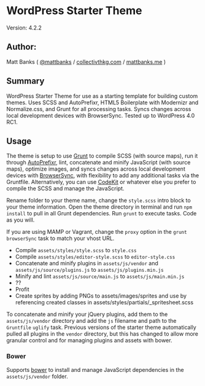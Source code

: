 # WordPress Starter Theme

Version: 4.2.2

## Author:

Matt Banks ( [@mattbanks](http://twitter.com/mattbanks) / [collectivthkg.com](http://collectivthkg.com) / [mattbanks.me](http://www.mattbanks.me) )

## Summary

WordPress Starter Theme for use as a starting template for building custom themes. Uses SCSS and AutoPrefixr, HTML5 Boilerplate with Modernizr and Normalize.css, and Grunt for all processing tasks. Syncs changes across local development devices with BrowserSync. Tested up to WordPress 4.0 RC1.

## Usage

The theme is setup to use [Grunt](http://gruntjs.com/) to compile SCSS (with source maps), 
run it through [AutoPrefixr](https://github.com/ai/autoprefixer), lint, concatenate and 
minify JavaScript (with source maps), optimize images, and syncs changes across local 
development devices with [BrowserSync](https://github.com/shakyShane/browser-sync), with 
flexibility to add any additional tasks via the Gruntfile. Alternatively, you can use 
[CodeKit](http://incident57.com/codekit/) or whatever else you prefer to compile the SCSS
 and manage the JavaScript.

Rename folder to your theme name, change the `style.scss` intro block to your theme 
information. Open the theme directory in terminal and run `npm install` to pull in all 
Grunt dependencies. Run `grunt` to execute tasks. Code as you will.

If you are using MAMP or Vagrant, change the `proxy` option in the `grunt browserSync`
 task to match your vhost URL.

- Compile `assets/styles/style.scss` to `style.css`
- Compile `assets/styles/editor-style.scss` to `editor-style.css`
- Concatenate and minify plugins in `assets/js/vendor` and `assets/js/source/plugins.js` to `assets/js/plugins.min.js`
- Minify and lint `assets/js/source/main.js` to `assets/js/main.min.js`
- ??
- Profit
- Create sprites by adding PNGs to assets/images/sprites and use by referencing created classes in assets/styles/partials/_spritesheet.scss

To concatenate and minify your jQuery plugins, add them to the `assets/js/vendor` directory and add the `js` filename and path to the `Gruntfile` `uglify` task. Previous versions of the starter theme automatically pulled all plugins in the `vendor` directory, but this has changed to allow more granular control and for managing plugins and assets with bower.

### Bower

Supports [bower](https://github.com/bower/bower) to install and manage JavaScript dependencies in the `assets/js/vendor` folder.

